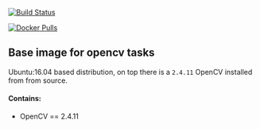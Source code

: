 [![Build Status](https://travis-ci.org/spekulant/ubuntu-opencv.svg?branch=master)](https://travis-ci.org/spekulant/ubuntu-opencv)

[![Docker Pulls](https://img.shields.io/docker/pulls/spekulant/ubuntu-opencv.svg)](https://hub.docker.com/r/spekulant/ubuntu-opencv/)

## Base image for opencv tasks
Ubuntu:16.04 based distribution, on top there is a `2.4.11` OpenCV installed from from source.

#### Contains:
- OpenCV == 2.4.11
